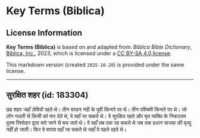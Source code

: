 # Key Terms (Biblica)

## License Information

**Key Terms (Biblica)** is based on and adapted from: _Biblica Bible Dictionary_, [Biblica, Inc.](https://www.biblica.com/), 2023, which is licensed under a [CC BY-SA 4.0 license](https://creativecommons.org/licenses/by-sa/4.0/legalcode.en).

This markdown version (created `2025-10-20`) is provided under the same license.



--------------------------------

## सुरक्षित शहर (id: 183304)

छह शहर जहाँ लेवियों रहते थे। तीन यरदन नदी के पूर्वी किनारे पर थे। तीन पश्चिमी किनारे पर थे। जो लोग गलती से किसी को मार देते थे, वे वहाँ जा सकते थे। वे सुरक्षित रहते और मृत व्यक्ति के निकटतम पुरुष रिश्तेदार द्वारा मारे जाने से बच जाते थे। वे वहाँ तब तक रह सकते थे जब तक प्रधान याजक की मृत्यु नहीं हो जाती। फिर वे वापस वहाँ जा सकते थे जहाँ वे पहले रहते थे।


